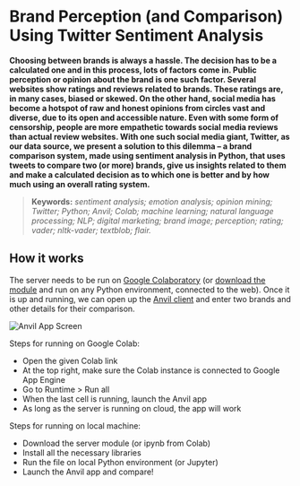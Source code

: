 # Brand Perception (and Comparison) Using Twitter Sentiment Analysis

**Choosing between brands is always a hassle. The decision has to be a calculated one and in this process, lots of factors come in. Public perception or opinion about the brand is one such factor. Several websites show ratings and reviews related to brands. These ratings are, in many cases, biased or skewed. On the other hand, social media has become a hotspot of raw and honest opinions from circles vast and diverse, due to its open and accessible nature. Even with some form of censorship, people are more empathetic towards social media reviews than actual review websites. With one such social media giant, Twitter, as our data source, we present a solution to this dilemma – a brand comparison system, made using sentiment analysis in Python, that uses tweets to compare two (or more) brands, give us insights related to them and make a calculated decision as to which one is better and by how much using an overall rating system.**

> **Keywords:** *sentiment analysis; emotion analysis; opinion mining; Twitter; Python; Anvil; Colab; machine learning; natural language processing; NLP; digital marketing; brand image; perception; rating; vader; nltk-vader; textblob; flair.*

## How it works
The server needs to be run on [Google Colaboratory](https://colab.research.google.com/drive/15x-yWFGtF57rOCfi9tqEONlYWeGlkoml?usp=sharing) (or [download the module](https://github.com/sban2009/STCET/blob/master/Sem8/Server%20Code%20with%20Link.py) and run on any Python environment, connected to the web). Once it is up and running, we can open up the [Anvil client](https://NPFLBAAEVOXXUYZK.anvil.app/QED54JFBPJMZBQPITDWWVL75) and enter two brands and other details for their comparison.

![Anvil App Screen](https://user-images.githubusercontent.com/36163778/123544674-ffee0f80-d771-11eb-9e27-2179f46b178d.jpg)

Steps for running on Google Colab:
* Open the given Colab link 
* At the top right, make sure the Colab instance is connected to Google App Engine
* Go to Runtime > Run all
* When the last cell is running, launch the Anvil app
* As long as the server is running on cloud, the app will work

Steps for running on local machine:
* Download the server module (or ipynb from Colab)
* Install all the necessary libraries
* Run the file on local Python environment (or Jupyter)
* Launch the Anvil app and compare!

